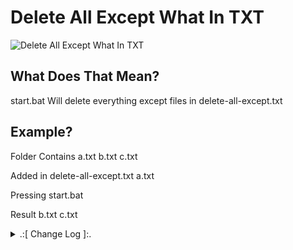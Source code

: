 # Delete All Except What In TXT

![Delete All Except What In TXT](https://github.com/oqyh/Useful-Batch-Files/assets/48490385/be4ae8f4-ef44-4bd3-bfdf-b0a70db0e949)

## What Does That Mean?
start.bat Will delete everything except files in delete-all-except.txt


## Example?
Folder Contains
   a.txt
   b.txt
   c.txt

Added in delete-all-except.txt
   a.txt

Pressing start.bat

Result 
   b.txt
   c.txt



<details> 
  <summary>.:[ Change Log ]:.</summary>
  
* (1.0.0)
  * Initial Release 
    
</details>
